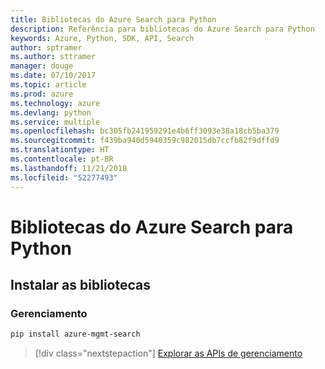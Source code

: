 ```yaml
---
title: Bibliotecas do Azure Search para Python
description: Referência para bibliotecas do Azure Search para Python
keywords: Azure, Python, SDK, API, Search
author: sptramer
ms.author: sttramer
manager: douge
ms.date: 07/10/2017
ms.topic: article
ms.prod: azure
ms.technology: azure
ms.devlang: python
ms.service: multiple
ms.openlocfilehash: bc305fb241959291e4b6ff3093e38a18cb5ba379
ms.sourcegitcommit: f439ba940d5940359c982015db7ccfb82f9dffd9
ms.translationtype: HT
ms.contentlocale: pt-BR
ms.lasthandoff: 11/21/2018
ms.locfileid: "52277493"
---
```

# <a name="azure-search-libraries-for-python"></a>Bibliotecas do Azure Search para Python

## <a name="install-the-libraries"></a>Instalar as bibliotecas


### <a name="management"></a>Gerenciamento

```bash
pip install azure-mgmt-search
```
> [!div class="nextstepaction"]
> [Explorar as APIs de gerenciamento](/python/api/overview/azure/search/management)